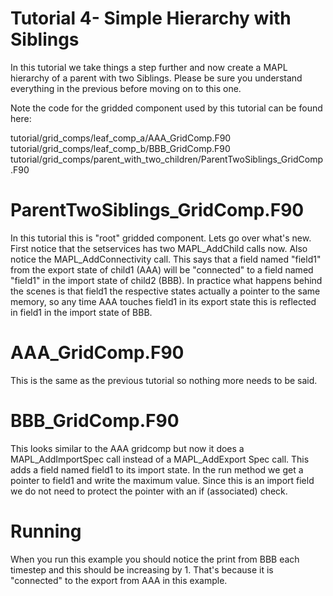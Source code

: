 # Tutorial 4- Simple Hierarchy with Siblings
In this tutorial we take things a step further and now create a MAPL hierarchy of a parent with two Siblings. Please be sure you understand everything in the previous before moving on to this one.

Note the code for the gridded component used by this tutorial can be found here:

tutorial/grid_comps/leaf_comp_a/AAA_GridComp.F90
tutorial/grid_comps/leaf_comp_b/BBB_GridComp.F90
tutorial/grid_comps/parent_with_two_children/ParentTwoSiblings_GridComp.F90

# ParentTwoSiblings_GridComp.F90

In this tutorial this is "root" gridded component. Lets go over what's new. First notice that the setservices has two MAPL_AddChild calls now. Also notice the MAPL_AddConnectivity call. This says that a field named "field1" from the export state of child1 (AAA) will be "connected" to a field named "field1" in the import state of child2 (BBB). In practice what happens behind the scenes is that field1 the respective states actually a pointer to the same memory, so any time AAA touches field1 in its export state this is reflected in field1 in the import state of BBB.

# AAA_GridComp.F90

This is the same as the previous tutorial so nothing more needs to be said.

# BBB_GridComp.F90
This looks similar to the AAA gridcomp but now it does a MAPL_AddImportSpec call instead of a MAPL_AddExport Spec call. This adds a field named field1 to its import state. In the run method we get a pointer to field1 and write the maximum value. Since this is an import field we do not need to protect the pointer with an if (associated) check.

# Running
When you run this example you should notice the print from BBB each timestep and this should be increasing by 1. That's because it is "connected" to the export from AAA in this example.
